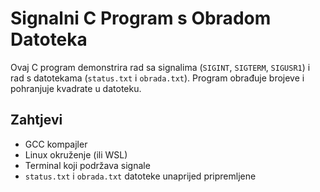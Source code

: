 # Signalni C Program s Obradom Datoteka

Ovaj C program demonstrira rad sa signalima (`SIGINT`, `SIGTERM`, `SIGUSR1`) i rad s datotekama (`status.txt` i `obrada.txt`). 
Program obrađuje brojeve i pohranjuje kvadrate u datoteku.

## Zahtjevi

- GCC kompajler
- Linux okruženje (ili WSL)
- Terminal koji podržava signale
- `status.txt` i `obrada.txt` datoteke unaprijed pripremljene
